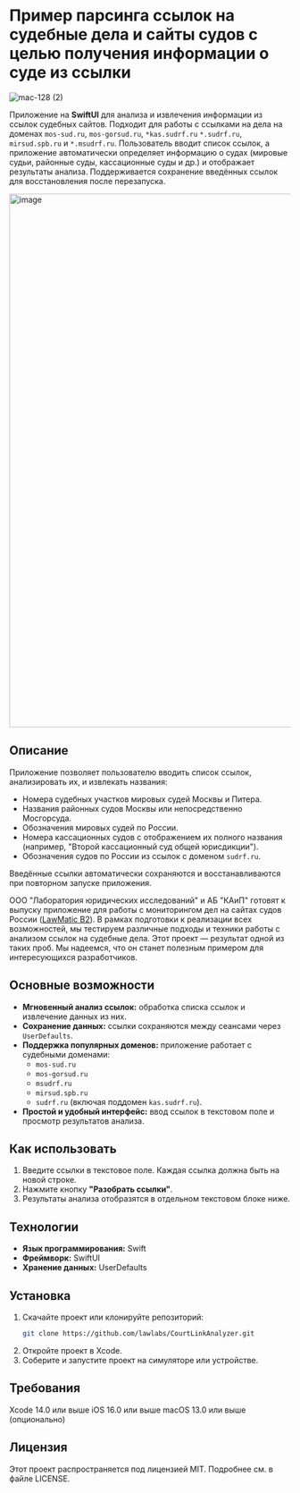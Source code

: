 # Пример парсинга ссылок на судебные дела и сайты судов с целью получения информации о суде из ссылки 

![mac-128 (2)](https://github.com/user-attachments/assets/443de922-3b72-4614-9b21-a94fc2931524)

Приложение на **SwiftUI** для анализа и извлечения информации из ссылок судебных сайтов. Подходит для работы с ссылками на дела на доменах `mos-sud.ru`, `mos-gorsud.ru`, `*kas.sudrf.ru` `*.sudrf.ru`, `mirsud.spb.ru` и `*.msudrf.ru`. Пользователь вводит список ссылок, а приложение автоматически определяет информацию о судах (мировые судьи, районные суды, кассационные суды и др.) и отображает результаты анализа. Поддерживается сохранение введённых ссылок для восстановления после перезапуска.

<img width="955" alt="image" src="https://github.com/user-attachments/assets/62ee7e67-0beb-4135-881d-f15e35cff4da">

## Описание

Приложение позволяет пользователю вводить список ссылок, анализировать их, и извлекать названия:
- Номера судебных участков мировых судей Москвы и Питера. 
- Названия районных судов Москвы или непосредственно Мосгорсуда.
- Обозначения мировых судей по России.
- Номера кассационных судов с отображением их полного названия (например, "Второй кассационный суд общей юрисдикции").
- Обозначения судов по России из ссылок с доменом `sudrf.ru`.

Введённые ссылки автоматически сохраняются и восстанавливаются при повторном запуске приложения.

ООО "Лаборатория юридических исследований" и АБ "КАиП" готовят к выпуску приложение для работы с мониторингом дел на сайтах судов России ([LawMatic B2](https://github.com/lawlabs/LawMatic-B2-macOS)). В рамках подготовки к реализации всех возможностей, мы тестируем различные подходы и техники работы с анализом ссылок на судебные дела. Этот проект — результат одной из таких проб. Мы надеемся, что он станет полезным примером для интересующихся разработчиков.

## Основные возможности

- **Мгновенный анализ ссылок:** обработка списка ссылок и извлечение данных из них.
- **Сохранение данных:** ссылки сохраняются между сеансами через `UserDefaults`.
- **Поддержка популярных доменов:** приложение работает с судебными доменами:
  - `mos-sud.ru`
  - `mos-gorsud.ru`
  - `msudrf.ru`
  - `mirsud.spb.ru`
  - `sudrf.ru` (включая поддомен `kas.sudrf.ru`).
- **Простой и удобный интерфейс:** ввод ссылок в текстовом поле и просмотр результатов анализа.

## Как использовать

1. Введите ссылки в текстовое поле. Каждая ссылка должна быть на новой строке.
2. Нажмите кнопку **"Разобрать ссылки"**.
3. Результаты анализа отобразятся в отдельном текстовом блоке ниже.

## Технологии

- **Язык программирования:** Swift
- **Фреймворк:** SwiftUI
- **Хранение данных:** UserDefaults

## Установка

1. Скачайте проект или клонируйте репозиторий:
   ```bash
   git clone https://github.com/lawlabs/CourtLinkAnalyzer.git
2. Откройте проект в Xcode.
3. Соберите и запустите проект на симуляторе или устройстве.

## Требования

Xcode 14.0 или выше
iOS 16.0 или выше
macOS 13.0 или выше (опционально)

## Лицензия

Этот проект распространяется под лицензией MIT. Подробнее см. в файле LICENSE.

